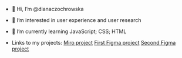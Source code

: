 - 👋 Hi, I’m @dianaczochrowska
- 👀 I’m interested in user experience and user research
- 🌱 I’m currently learning JavaScript; CSS; HTML

- Links to my projects: 
[Miro project](https://miro.com/welcomeonboard/ZEx4STFtNVFEMlN3SVFSWFEybFpsc0xRV1gwYmYwWVhiQVVjTjkwT3pPZnFMQzdzaTZnc2pIU0NSekVwR2xFdXwzNDU4NzY0NTE2Nzc4NzAwMzQxfDI=?share_link_id=228316520514)
[First Figma project](https://www.figma.com/proto/tBPENKmdClgskLFoCMOeUP/Project?page-id=0%3A1&node-id=2%3A1429&viewport=173%2C777%2C0.05&scaling=min-zoom&starting-point-node-id=2%3A1403) 
[Second Figma project](https://www.figma.com/file/oNdxg77LmTDWa5BAWPN27p/Spotify-recomendations?node-id=0%3A1&t=Hte9CzhMHBXAhnPL-1) 

<!---
dianaczochrowska/dianaczochrowska is a ✨ special ✨ repository because its `README.md` (this file) appears on your GitHub profile.
You can click the Preview link to take a look at your changes.
--->
